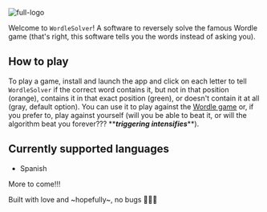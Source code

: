 ![full-logo](https://user-images.githubusercontent.com/90964186/182228627-f70a01c7-b7a9-4579-a08b-b0328fb6e3c3.png)

Welcome to `WordleSolver`! A software to reversely solve the famous Wordle game (that's right, this software tells you the words instead of asking you).

## How to play

To play a game, install and launch the app and click on each letter to tell `WordleSolver` if the correct word contains it, but not in that position (orange), contains it in that exact position (green), or doesn't contain it at all (gray, default option).
You can use it to play against the [Wordle game](https://www.nytimes.com/games/wordle/index.html) or, if you prefer to, play against yourself (will you be able to beat it, or will the algorithm beat you forever??? \*\****triggering intensifies***\*\*).


## Currently supported languages

 - Spanish
 
More to come!!!

Built with love and ~hopefully~, no bugs 🤞🤞🤞
